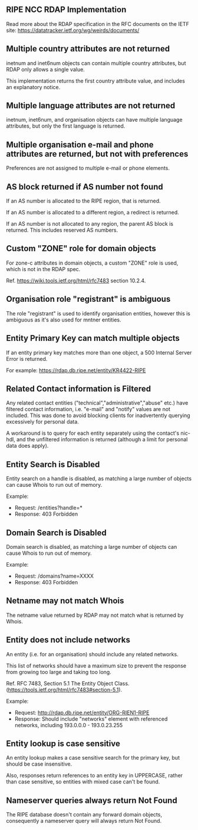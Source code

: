 RIPE NCC RDAP Implementation
-----------------------------
Read more about the RDAP specification in the RFC documents on the IETF site: https://datatracker.ietf.org/wg/weirds/documents/

Multiple country attributes are not returned
--------------------------------------------
inetnum and inet6num objects can contain multiple country attributes, but RDAP only allows a single value.

This implementation returns the first country attribute value, and includes an explanatory notice.

Multiple language attributes are not returned
---------------------------------------------
inetnum, inet6num, and organisation objects can have multiple language attributes, but only the first language is returned.

Multiple organisation e-mail and phone attributes are returned, but not with preferences
----------------------------------------------------------------------------------------
Preferences are not assigned to multiple e-mail or phone elements.

AS block returned if AS number not found
----------------------------------------
If an AS number is allocated to the RIPE region, that is returned.

If an AS number is allocated to a different region, a redirect is returned.

If an AS number is not allocated to any region, the parent AS block is returned. This includes reserved AS numbers.

Custom "ZONE" role for domain objects
-------------------------------------
For zone-c attributes in domain objects, a custom "ZONE" role is used, which is not in the RDAP spec.

Ref. https://wiki.tools.ietf.org/html/rfc7483 section 10.2.4.

Organisation role "registrant" is ambiguous
-------------------------------------------
The role "registrant" is used to identify organisation entities, however this is ambiguous as it's also used for mntner entities.

Entity Primary Key can match multiple objects
---------------------------------------------
If an entity primary key matches more than one object, a 500 Internal Server Error is returned.

For example: https://rdap.db.ripe.net/entity/KR4422-RIPE

Related Contact information is Filtered
---------------------------------------
Any related contact entities ("technical","administrative","abuse" etc.) have filtered contact information, i.e. "e-mail" and "notify" values are not included. This was done to avoid blocking clients for inadvertently querying excessively for personal data.

A workaround is to query for each entity separately using the contact's nic-hdl, and the unfiltered information is returned (although a limit for personal data does apply).

Entity Search is Disabled
--------------------------
Entity search on a handle is disabled, as matching a large number of objects can cause Whois to run out of memory.

Example: 
* Request: /entities?handle=\*
 * Response: 403 Forbidden

Domain Search is Disabled
--------------------------
Domain search is disabled, as matching a large number of objects can cause Whois to run out of memory.

Example:
* Request: /domains?name=XXXX
 * Response: 403 Forbidden

Netname may not match Whois
----------------------------
The netname value returned by RDAP may not match what is returned by Whois.

Entity does not include networks
---------------------------------
An entity (i.e. for an organisation) should include any related networks. 

This list of networks should have a maximum size to prevent the response from growing too large and taking too long.

Ref. RFC 7483, Section 5.1 The Entity Object Class. (https://tools.ietf.org/html/rfc7483#section-5.1).

Example:
* Request: http://rdap.db.ripe.net/entity/ORG-RIEN1-RIPE
 * Response: Should include "networks" element with referenced networks, including 193.0.0.0 - 193.0.23.255

Entity lookup is case sensitive
--------------------------------
An entity lookup makes a case sensitive search for the primary key, but should be case insensitive.

Also, responses return references to an entity key in UPPERCASE, rather than case sensitive, so entities with mixed case can't be found.


Nameserver queries always return Not Found
-------------------------------------------
The RIPE database doesn't contain any forward domain objects, consequently a nameserver query will always return Not Found.

